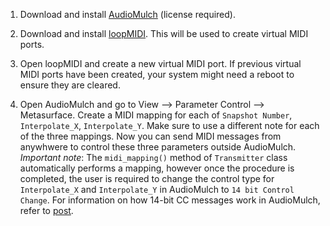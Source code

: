 1. Download and install [AudioMulch](http://www.audiomulch.com/) (license required).

2. Download and install [loopMIDI](http://www.tobias-erichsen.de/software/loopmidi.html). This will be used to create virtual MIDI ports.

3. Open loopMIDI and create a new virtual MIDI port. If previous virtual MIDI ports have been created, your system might need a reboot to ensure they are cleared.

4. Open AudioMulch and go to View --> Parameter Control --> Metasurface. Create a MIDI mapping for each of `Snapshot Number`, `Interpolate_X`, `Interpolate_Y`. Make sure to use a different note for each of the three mappings.
Now you can send MIDI messages from anywhwere to control these three parameters outside AudioMulch.
<br/>*Important note*: The `midi_mapping()` method of `Transmitter` class automatically performs a mapping, however once the procedure is completed, the user is required to change the control type for `Interpolate_X` and `Interpolate_Y` in AudioMulch to `14 bit Control Change`. For information on how 14-bit CC messages work in AudioMulch, refer to [post](http://www.audiomulch.com/comment/1980#comment-1980).
